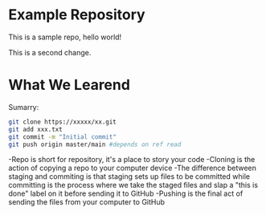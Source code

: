# Example Repository
This is a sample repo, hello world!

This is a second change.

# What We Learend 
Sumarry:
```bash
git clone https://xxxxx/xx.git 
git add xxx.txt
git commit -m "Initial commit" 
git push origin master/main #depends on ref read
```
-Repo is short for repository, it's a place to story your code
-Cloning is the action of copying a repo to your computer device
-The difference between staging and commiting is that staging sets up files to be committed while committing is the process where we take the staged files and slap a "this is done" label on it before sending it to GitHub
-Pushing is the final act of sending the files from your computer to GitHub


